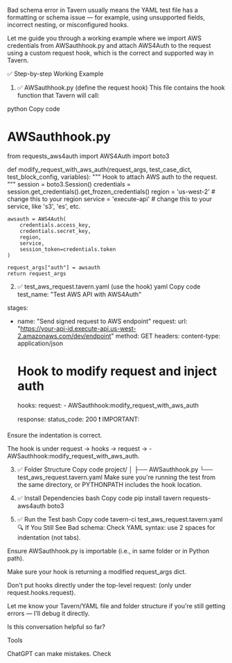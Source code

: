 Bad schema error in Tavern usually means the YAML test file has a formatting or schema issue — for example, using unsupported fields, incorrect nesting, or misconfigured hooks.

Let me guide you through a working example where we import AWS credentials from AWSauthhook.py and attach AWS4Auth to the request using a custom request hook, which is the correct and supported way in Tavern.

✅ Step-by-step Working Example
1. ✅ AWSauthhook.py (define the request hook)
This file contains the hook function that Tavern will call:

python
Copy code
# AWSauthhook.py

from requests_aws4auth import AWS4Auth
import boto3

def modify_request_with_aws_auth(request_args, test_case_dict, test_block_config, variables):
    """
    Hook to attach AWS auth to the request.
    """
    session = boto3.Session()
    credentials = session.get_credentials().get_frozen_credentials()
    region = 'us-west-2'  # change this to your region
    service = 'execute-api'  # change this to your service, like 's3', 'es', etc.

    awsauth = AWS4Auth(
        credentials.access_key,
        credentials.secret_key,
        region,
        service,
        session_token=credentials.token
    )

    request_args["auth"] = awsauth
    return request_args
2. ✅ test_aws_request.tavern.yaml (use the hook)
yaml
Copy code
test_name: "Test AWS API with AWS4Auth"

stages:
  - name: "Send signed request to AWS endpoint"
    request:
      url: "https://your-api-id.execute-api.us-west-2.amazonaws.com/dev/endpoint"
      method: GET
      headers:
        content-type: application/json
      # Hook to modify request and inject auth
      hooks:
        request:
          - AWSauthhook:modify_request_with_aws_auth

    response:
      status_code: 200
❗ IMPORTANT:

Ensure the indentation is correct.

The hook is under request -> hooks -> request -> - AWSauthhook:modify_request_with_aws_auth.

3. ✅ Folder Structure
Copy code
project/
│
├── AWSauthhook.py
└── test_aws_request.tavern.yaml
Make sure you're running the test from the same directory, or PYTHONPATH includes the hook location.

4. ✅ Install Dependencies
bash
Copy code
pip install tavern requests-aws4auth boto3
5. ✅ Run the Test
bash
Copy code
tavern-ci test_aws_request.tavern.yaml
🔍 If You Still See Bad schema:
Check YAML syntax: use 2 spaces for indentation (not tabs).

Ensure AWSauthhook.py is importable (i.e., in same folder or in Python path).

Make sure your hook is returning a modified request_args dict.

Don't put hooks directly under the top-level request: (only under request.hooks.request).

Let me know your Tavern/YAML file and folder structure if you're still getting errors — I’ll debug it directly.






Is this conversation helpful so far?






Tools



ChatGPT can make mistakes. Check 